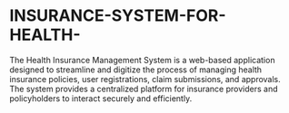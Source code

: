 # INSURANCE-SYSTEM-FOR-HEALTH-
The Health Insurance Management System is a web-based application designed to streamline and digitize the process of managing health insurance policies, user registrations, claim submissions, and approvals. The system provides a centralized platform for insurance providers and policyholders to interact securely and efficiently.

